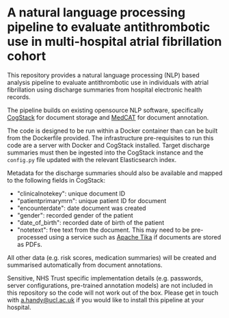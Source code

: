 # A natural language processing pipeline to evaluate antithrombotic use in multi-hospital atrial fibrillation cohort 

This repository provides a natural language processing (NLP) based analysis pipeline to evaluate antithrombotic use in individuals with atrial fibrillation using discharge summaries from hospital electronic health records.    

The pipeline builds on existing opensource NLP software, specifically [CogStack](https://github.com/CogStack/CogStack-Pipeline) for document storage and [MedCAT](https://github.com/CogStack/MedCAT) for document annotation.   


The code is designed to be run within a Docker container than can be built from the Dockerfile provided. The infrastructure pre-requisites to run this code are a server with Docker and CogStack installed. Target discharge summaries must then be ingested into the CogStack instance and the `config.py` file updated with the relevant Elasticsearch index.   

Metadata for the discharge summaries should also be available and mapped to the following fields in CogStack:  
- "clinicalnotekey": unique document ID  
- "patientprimarymrn": unique patient ID for document  
- "encounterdate": date document was created  
- "gender": recorded gender of the patient  
- "date_of_birth": recorded date of birth of the patient  
- "notetext": free text from the document. This may need to be pre-processed using a service such as [Apache Tika](https://tika.apache.org/) if documents are stored as PDFs.  

All other data (e.g. risk scores, medication summaries) will be created and summarised automatically from document annotations.   

Sensitive, NHS Trust specific implementation details (e.g. passwords, server configurations, pre-trained annotation models) are not included in this repository so the code will not work out of the box.
Please get in touch with a.handy@ucl.ac.uk if you would like to install this pipeline at your hospital. 

